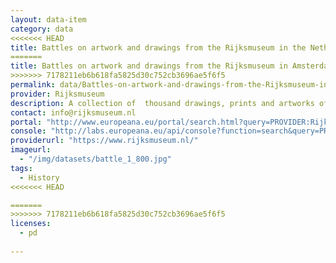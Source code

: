```yaml
---
layout: data-item
category: data
<<<<<<< HEAD
title: Battles on artwork and drawings from the Rijksmuseum in the Netherlands
=======
title: Battles on artwork and drawings from the Rijksmuseum in Amsterdam
>>>>>>> 7178211eb6b618fa5825d30c752cb3696ae5f6f5
permalink: data/Battles-on-artwork-and-drawings-from-the-Rijksmuseum-in-the-Netherlands
provider: Rijksmuseum
description: A collection of  thousand drawings, prints and artworks of battles across Europe through the centuries.
contact: info@rijksmuseum.nl
portal: "http://www.europeana.eu/portal/search.html?query=PROVIDER:Rijksmuseum&qf=slag" 
console: "http://labs.europeana.eu/api/console?function=search&query=PROVIDER:Rijksmuseum&qf=slag"
providerurl: "https://www.rijksmuseum.nl/"
imageurl: 
  - "/img/datasets/battle_1_800.jpg"
tags:
  - History
<<<<<<< HEAD

=======
>>>>>>> 7178211eb6b618fa5825d30c752cb3696ae5f6f5
licenses:
  - pd  
      
---
```

